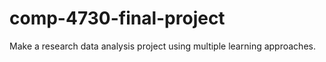 # comp-4730-final-project
Make a research data analysis project using multiple learning approaches.
